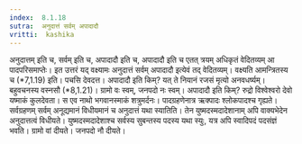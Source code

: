```yaml
---
index:  8.1.18
sutra:  अनुदात्तं सर्वम् अपादादौ
vritti:  kashika 
---
```


अनुदात्तम् इति च, सर्वम् इति च, अपादादौ इति च, अपादादौ इति च एतत् त्रयम् अधिकृतं वेदितव्यम् आ पादपरिसमाप्तेः। इत उत्तरं यद् वक्ष्यामः अनुदात्तं सर्वम् अपादादौ इत्येवं तद् वेदितव्यम्। वक्ष्यति आमन्त्रितस्य च (*7,1.19) इति। पचसि देवदत्त। अपादादौ इति किम्? यत् ते नियानं रजसं मृत्यो अनवधर्ष्यम्। बहुवचनस्य वस्नसौ (*8,1.21)। ग्रामो वः स्वम्, जनपदो नः स्वम्। अपादादौ इति किम्? रुद्रो विश्वेश्वरो देवो यष्माकं कुलदेवता। स एव नाथो भगवानस्माकं शत्रुमर्दनः। पादग्रहणेनात्र ऋक्पादः श्लोकपादश्च गृह्यते। सर्वग्रहणम् सर्वम् अनूद्यमानं विधीयमानं च अनुदात्तं यथा स्यातिति। तेन युष्मदस्मदादेशानाम् अपि वाक्यभेदेन अनुदात्तत्वं विधीयते। युष्मदस्मदादेशाश्च सर्वस्य सुबन्तस्य पदस्य यथा स्युः, यत्र अपि स्वादिपदं पदसंज्ञं भवति। ग्रामो वां दीयते। जनपदो नौ दीयते।

